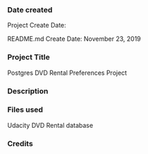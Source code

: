 ### Date created
Project Create Date: 

README.md Create Date: November 23, 2019

### Project Title
Postgres DVD Rental Preferences Project

### Description


### Files used
Udacity DVD Rental database



### Credits
